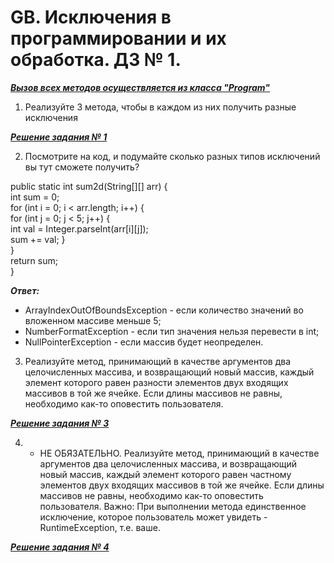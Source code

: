 # GB. Исключения в программировании и их обработка. ДЗ № 1.

__*[Вызов всех методов осуществляется из класса "Program"](https://github.com/Ergakoff-Igor/GB-Exeptions/blob/main/Homework_1/Program.java)*__

1. Реализуйте 3 метода, чтобы в каждом из них получить разные исключения

__*[Решение задания № 1](https://github.com/Ergakoff-Igor/GB-Exeptions/blob/main/Homework_1/Task1.java)*__

2. Посмотрите на код, и подумайте сколько разных типов исключений вы тут сможете получить?

public static int sum2d(String[][] arr) {\
int sum = 0;\
for (int i = 0; i < arr.length; i++) {\
for (int j = 0; j < 5; j++) {\
int val = Integer.parseInt(arr[i][j]);\
sum += val;
}\
}\
return sum;\
}

__*Ответ:*__
* ArrayIndexOutOfBoundsException - если количество значений во вложенном массиве меньше 5;
* NumberFormatException - если тип значения нельзя перевести в int;
* NullPointerException - если массив будет неопределен.

3. Реализуйте метод, принимающий в качестве аргументов два целочисленных массива, и возвращающий новый массив, каждый элемент которого равен разности элементов двух входящих массивов в той же ячейке. Если длины массивов не равны, необходимо как-то оповестить пользователя.

__*[Решение задания № 3](https://github.com/Ergakoff-Igor/GB-Exeptions/blob/main/Homework_1/Task3.java)*__

4. * НЕ ОБЯЗАТЕЛЬНО. Реализуйте метод, принимающий в качестве аргументов два целочисленных массива, и возвращающий новый массив, каждый элемент которого равен частному элементов двух входящих массивов в той же ячейке. Если длины массивов не равны, необходимо как-то оповестить пользователя. Важно: При выполнении метода единственное исключение, которое пользователь может увидеть - RuntimeException, т.е. ваше.

__*[Решение задания № 4](https://github.com/Ergakoff-Igor/GB-Exeptions/blob/main/Homework_1/Task4.java)*__
